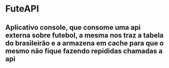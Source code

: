 # FuteAPI
## Aplicativo console, que consome uma api externa sobre futebol, a mesma nos traz a tabela do brasileirão e a armazena em cache para que o mesmo não fique fazendo repididas chamadas a api

